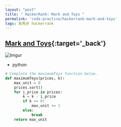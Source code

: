 ```yaml
---
layout: "post"
title: " HackerRank: Mark and Toys "
permalink: 'code-practice/hackerrank-mark-and-toys'
tags: 紮馬步 hackerrank
---
```



## [Mark and Toys](https://www.hackerrank.com/challenges/mark-and-toys/problem?h_l=interview&playlist_slugs%5B%5D=interview-preparation-kit&playlist_slugs%5B%5D=sorting){:target='_back'}


![Imgur](https://i.imgur.com/cpQtfrJ.jpg)

- python

~~~py
# Complete the maximumToys function below.
def maximumToys(prices, k):
    max_unit = 0
    prices.sort()
    for i_price in prices:
        k = k - i_price
        if k >= 0:
            max_unit += 1
        else:
            break
    return max_unit
~~~
